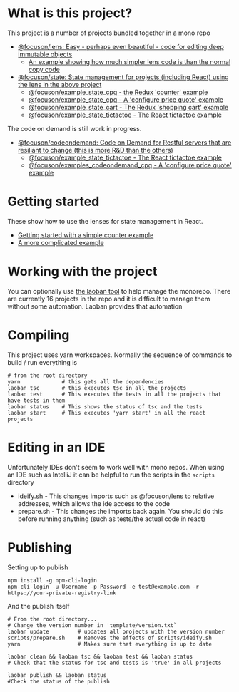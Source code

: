 # What is this project?

This project is a number of projects bundled together in a mono repo
* [@focuson/lens: Easy - perhaps even beautiful - code for editing deep immutable objects](modules/lens/README.md)
     * [An example showing how much simpler lens code is than the normal copy code](examples/lens/dragon)
* [@focuson/state: State management for projects (including React) using the lens in the above project](modules/state/README.md)
     * [@focuson/example_state_cpq - the Redux 'counter' example](examples/state/counter)
     * [@focuson/example_state_cpq - A 'configure price quote' example](examples/state/cpq)
     * [@focuson/example_state_cart - The Redux 'shopping cart' example](examples/state/shopping-cart)
     * [@focuson/example_state_tictactoe - The React tictactoe example](examples/state/shopping-cart)

The code on demand is still work in progress.
* [@focuson/codeondemand: Code on Demand for Restful servers that are resiliant to change (this is more R&D than the others)](modules/codeondemand/README.md)
     * [@focuson/example_state_tictactoe - The React tictactoe example](examples/state/shopping-cart)
     * [@focuson/examples_codeondemand_cpq - A 'configure price quote' example](examples/state/cpq)

# Getting started

These show how to use the lenses for state management in React.

* [Getting started with a simple counter example](https://github.com/phil-rice/ts-lens-react/tree/master/tutorial/counter)
* [A more complicated example](https://github.com/phil-rice/ts-lens-react/blob/master/tutorial/tictactoe)

# Working with the project

You can optionally use [the laoban tool](https://www.npmjs.com/package/laoban) to help manage the monorepo. There are currently 16 projects in the 
repo and it is difficult to manage them without some automation. Laoban provides that automation

# Compiling

This project uses yarn workspaces. Normally the sequence of commands to build / run everything is

```shell
# from the root directory
yarn             # this gets all the dependencies
laoban tsc       # this executes tsc in all the projects
laoban test      # This executes the tests in all the projects that have tests in them
laoban status    # This shows the status of tsc and the tests
laoban start     # This executes 'yarn start' in all the react projects
```

# Editing in an IDE

Unfortunately IDEs don't seem to work well with mono repos. When using an IDE such as IntelliJ it can be helpful to run the scripts in the `scripts` directory

* ideify.sh   -  This changes imports such as @focuson/lens to relative addresses, which allows the ide access to the code
* prepare.sh  -  This changes the imports back again. You should do this before running anything (such as tests/the actual code in react) 

# Publishing

Setting up to publish
```shell
npm install -g npm-cli-login
npm-cli-login -u Username -p Password -e test@example.com -r https://your-private-registry-link
```

And the publish itself
```shell
# From the root directory...
# Change the version number in 'template/version.txt`
laoban update         # updates all projects with the version number
scripts/prepare.sh    # Removes the effects of scripts/ideify.sh
yarn                  # Makes sure that everything is up to date

laoban clean && laoban tsc && laoban test && laoban status  
# Check that the status for tsc and tests is 'true' in all projects

laoban publish && laoban status  
#Check the status of the publish
```


